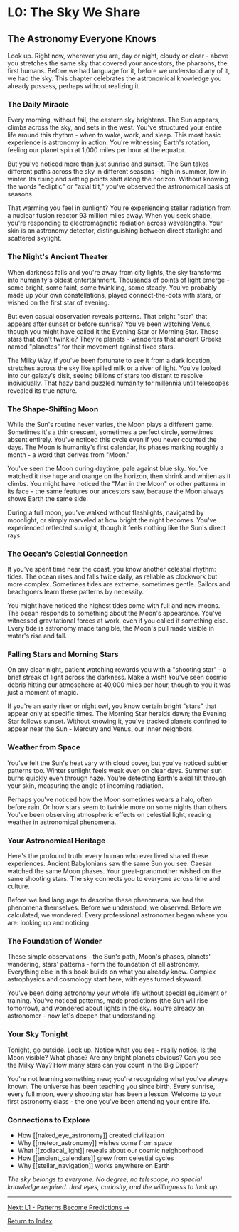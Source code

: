 # L0: The Sky We Share

## The Astronomy Everyone Knows

Look up. Right now, wherever you are, day or night, cloudy or clear - above you stretches the same sky that covered your ancestors, the pharaohs, the first humans. Before we had language for it, before we understood any of it, we had the sky. This chapter celebrates the astronomical knowledge you already possess, perhaps without realizing it.

### The Daily Miracle

Every morning, without fail, the eastern sky brightens. The Sun appears, climbs across the sky, and sets in the west. You've structured your entire life around this rhythm - when to wake, work, and sleep. This most basic experience is astronomy in action. You're witnessing Earth's rotation, feeling our planet spin at 1,000 miles per hour at the equator.

But you've noticed more than just sunrise and sunset. The Sun takes different paths across the sky in different seasons - high in summer, low in winter. Its rising and setting points shift along the horizon. Without knowing the words "ecliptic" or "axial tilt," you've observed the astronomical basis of seasons.

That warming you feel in sunlight? You're experiencing stellar radiation from a nuclear fusion reactor 93 million miles away. When you seek shade, you're responding to electromagnetic radiation across wavelengths. Your skin is an astronomy detector, distinguishing between direct starlight and scattered skylight.

### The Night's Ancient Theater

When darkness falls and you're away from city lights, the sky transforms into humanity's oldest entertainment. Thousands of points of light emerge - some bright, some faint, some twinkling, some steady. You've probably made up your own constellations, played connect-the-dots with stars, or wished on the first star of evening.

But even casual observation reveals patterns. That bright "star" that appears after sunset or before sunrise? You've been watching Venus, though you might have called it the Evening Star or Morning Star. Those stars that don't twinkle? They're planets - wanderers that ancient Greeks named "planetes" for their movement against fixed stars.

The Milky Way, if you've been fortunate to see it from a dark location, stretches across the sky like spilled milk or a river of light. You've looked into our galaxy's disk, seeing billions of stars too distant to resolve individually. That hazy band puzzled humanity for millennia until telescopes revealed its true nature.

### The Shape-Shifting Moon

While the Sun's routine never varies, the Moon plays a different game. Sometimes it's a thin crescent, sometimes a perfect circle, sometimes absent entirely. You've noticed this cycle even if you never counted the days. The Moon is humanity's first calendar, its phases marking roughly a month - a word that derives from "Moon."

You've seen the Moon during daytime, pale against blue sky. You've watched it rise huge and orange on the horizon, then shrink and whiten as it climbs. You might have noticed the "Man in the Moon" or other patterns in its face - the same features our ancestors saw, because the Moon always shows Earth the same side.

During a full moon, you've walked without flashlights, navigated by moonlight, or simply marveled at how bright the night becomes. You've experienced reflected sunlight, though it feels nothing like the Sun's direct rays.

### The Ocean's Celestial Connection

If you've spent time near the coast, you know another celestial rhythm: tides. The ocean rises and falls twice daily, as reliable as clockwork but more complex. Sometimes tides are extreme, sometimes gentle. Sailors and beachgoers learn these patterns by necessity.

You might have noticed the highest tides come with full and new moons. The ocean responds to something about the Moon's appearance. You've witnessed gravitational forces at work, even if you called it something else. Every tide is astronomy made tangible, the Moon's pull made visible in water's rise and fall.

### Falling Stars and Morning Stars

On any clear night, patient watching rewards you with a "shooting star" - a brief streak of light across the darkness. Make a wish! You've seen cosmic debris hitting our atmosphere at 40,000 miles per hour, though to you it was just a moment of magic.

If you're an early riser or night owl, you know certain bright "stars" that appear only at specific times. The Morning Star heralds dawn; the Evening Star follows sunset. Without knowing it, you've tracked planets confined to appear near the Sun - Mercury and Venus, our inner neighbors.

### Weather from Space

You've felt the Sun's heat vary with cloud cover, but you've noticed subtler patterns too. Winter sunlight feels weak even on clear days. Summer sun burns quickly even through haze. You're detecting Earth's axial tilt through your skin, measuring the angle of incoming radiation.

Perhaps you've noticed how the Moon sometimes wears a halo, often before rain. Or how stars seem to twinkle more on some nights than others. You've been observing atmospheric effects on celestial light, reading weather in astronomical phenomena.

### Your Astronomical Heritage

Here's the profound truth: every human who ever lived shared these experiences. Ancient Babylonians saw the same Sun you see. Caesar watched the same Moon phases. Your great-grandmother wished on the same shooting stars. The sky connects you to everyone across time and culture.

Before we had language to describe these phenomena, we had the phenomena themselves. Before we understood, we observed. Before we calculated, we wondered. Every professional astronomer began where you are: looking up and noticing.

### The Foundation of Wonder

These simple observations - the Sun's path, Moon's phases, planets' wandering, stars' patterns - form the foundation of all astronomy. Everything else in this book builds on what you already know. Complex astrophysics and cosmology start here, with eyes turned skyward.

You've been doing astronomy your whole life without special equipment or training. You've noticed patterns, made predictions (the Sun will rise tomorrow), and wondered about lights in the sky. You're already an astronomer - now let's deepen that understanding.

### Your Sky Tonight

Tonight, go outside. Look up. Notice what you see - really notice. Is the Moon visible? What phase? Are any bright planets obvious? Can you see the Milky Way? How many stars can you count in the Big Dipper?

You're not learning something new; you're recognizing what you've always known. The universe has been teaching you since birth. Every sunrise, every full moon, every shooting star has been a lesson. Welcome to your first astronomy class - the one you've been attending your entire life.

### Connections to Explore

- How [[naked_eye_astronomy]] created civilization
- Why [[meteor_astronomy]] wishes come from space
- What [[zodiacal_light]] reveals about our cosmic neighborhood  
- How [[ancient_calendars]] grew from celestial cycles
- Why [[stellar_navigation]] works anywhere on Earth

*The sky belongs to everyone. No degree, no telescope, no special knowledge required. Just eyes, curiosity, and the willingness to look up.*

---

[Next: L1 - Patterns Become Predictions →](L1_Patterns_Become_Predictions.md)

[Return to Index](HA_Astronomy_Index.md)